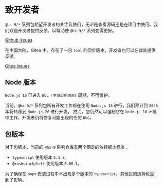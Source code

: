 # 致开发者

`@hz-9/*` 系列包期望开发者的关注及使用，无论是查看源码还是在项目中使用。我们欢迎开发者提供反馈，以帮助使 `@hz-9/*` 系列变得更好。

[Github issues](https://github.com/hz-9/tool/issues)

在中国大陆，Gitee 中，存在了一份 `tool` 的同步版本，开发者也可以在此处提供反馈。

[Gitee issues](https://gitee.com/hz-9/tool/issues)

## Node 版本

`Node.js 16` 已进入 `EOL (生命周期结束)` 周期，不再维护。

当前，`@hz-9/*` 系列包所有开发工作都在使用 `Node.js 18` 进行，我们预计到 `2025` 年将转移到 `Node.js 20` 进行开发。
然而，您仍然可以强制它在 `Node.js 16` 环境中工作，开发者仍将修复可能出现的任何 `BUG`。

## 包版本

对于包版本，当前的 `@hz-9` 系列仓库有两个固定的依赖版本标准：

- `typescript` 使用版本 `5.3.3`。
- `@rushstack/heft` 使用版本 `0.66.1`。

为了确保在 `pnpm` 安装过程中不出现多个版本的 `typescript`，其他包的选择也受到了影响。
